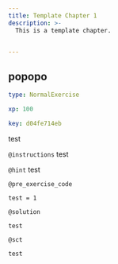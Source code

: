 ```yaml
---
title: Template Chapter 1
description: >-
  This is a template chapter.


---
```

## popopo

```yaml
type: NormalExercise

xp: 100

key: d04fe714eb
```

test

`@instructions`
test

`@hint`
test

`@pre_exercise_code`
```{r}
test = 1
```

`@solution`
```{r}
test
```
`@sct`
```{r}
test
```



